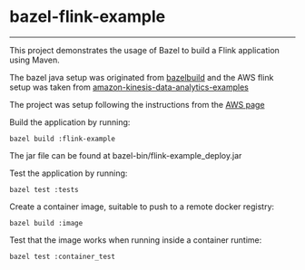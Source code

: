# bazel-flink-example
----------------------

This project demonstrates the usage of Bazel to build a Flink application using Maven.

The bazel java setup was originated from [bazelbuild](https://github.com/bazelbuild/examples/tree/main/java-maven) and the AWS flink setup was taken from [amazon-kinesis-data-analytics-examples](https://github.com/aws-samples/amazon-kinesis-data-analytics-examples)

The project was setup following the instructions from the [AWS page](https://docs.aws.amazon.com/managed-flink/latest/java/get-started-exercise.html)

Build the application by running:

```
bazel build :flink-example
```
The jar file can be found at bazel-bin/flink-example_deploy.jar

Test the application by running:

```
bazel test :tests
```

Create a container image, suitable to push to a remote docker registry:

```
bazel build :image
```

Test that the image works when running inside a container runtime:

```
bazel test :container_test
```